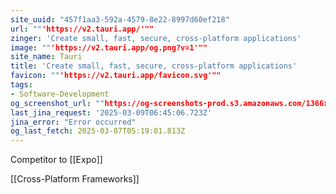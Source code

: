 ```yaml
---
site_uuid: "457f1aa3-592a-4579-8e22-8997d60ef218"
url: ""'https://v2.tauri.app/'""
zinger: 'Create small, fast, secure, cross-platform applications'
image: ""'https://v2.tauri.app/og.png?v=1'""
site_name: Tauri
title: 'Create small, fast, secure, cross-platform applications'
favicon: ""'https://v2.tauri.app/favicon.svg'""
tags:
- Software-Development
og_screenshot_url: ""https://og-screenshots-prod.s3.amazonaws.com/1366x768/80/false/579e44e7f6d0db29bf9c15cfb9a78fda95b385b6895efd1fc866419322202fc1.jpeg""
last_jina_request: '2025-03-09T06:45:06.723Z'
jina_error: "Error occurred"
og_last_fetch: 2025-03-07T05:19:01.813Z
---
```

Competitor to [[Expo]]

[[Cross-Platform Frameworks]]
